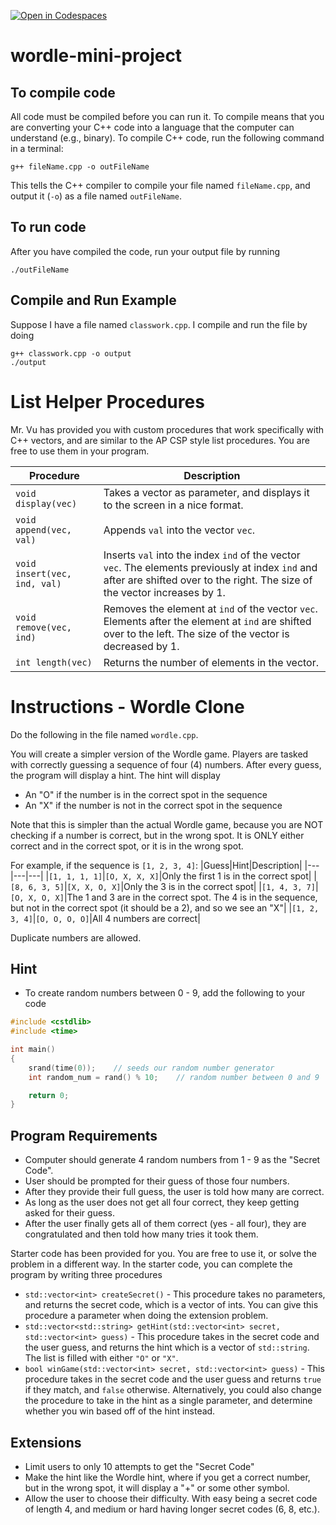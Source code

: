 [![Open in Codespaces](https://classroom.github.com/assets/launch-codespace-2972f46106e565e64193e422d61a12cf1da4916b45550586e14ef0a7c637dd04.svg)](https://classroom.github.com/open-in-codespaces?assignment_repo_id=17914386)
# wordle-mini-project

## To compile code
All code must be compiled before you can run it.  To compile means that you are converting your C++ code into a language that the computer can understand (e.g., binary).  To compile C++ code, run the following command in a terminal:
```
g++ fileName.cpp -o outFileName
```
This tells the C++ compiler to compile your file named `fileName.cpp`, and output it (`-o`) as a file named `outFileName`.

## To run code
After you have compiled the code, run your output file by running
```
./outFileName
```

## Compile and Run Example
Suppose I have a file named `classwork.cpp`.  I compile and run the file by doing
```
g++ classwork.cpp -o output
./output
```
# List Helper Procedures
Mr. Vu has provided you with custom procedures that work specifically with C++ vectors, and are similar to the AP CSP style list procedures.  You are free to use them in your program.

|Procedure|Description|
|---|---|
|`void display(vec)`|Takes a vector as parameter, and displays it to the screen in a nice format.|
|`void append(vec, val)`|Appends `val` into the vector `vec`.|
|`void insert(vec, ind, val)`|Inserts `val` into the index `ind` of the vector `vec`.  The elements previously at index `ind` and after are shifted over to the right.  The size of the vector increases by 1.|
|`void remove(vec, ind)`|Removes the element at `ind` of the vector `vec`.  Elements after the element at `ind` are shifted over to the left.  The size of the vector is decreased by 1.|
|`int length(vec)`|Returns the number of elements in the vector.|

# Instructions - Wordle Clone
Do the following in the file named `wordle.cpp`.

You will create a simpler version of the Wordle game.  Players are tasked with correctly guessing a sequence of four (4) numbers.  After every guess, the program will display a hint.  The hint will display
* An "O" if the number is in the correct spot in the sequence
* An "X" if the number is not in the correct spot in the sequence

Note that this is simpler than the actual Wordle game, because you are NOT checking if a number is correct, but in the wrong spot.  It is ONLY either correct and in the correct spot, or it is in the wrong spot.

For example, if the sequence is `[1, 2, 3, 4]`:
|Guess|Hint|Description|
|---|---|---|
|`[1, 1, 1, 1]`|`[O, X, X, X]`|Only the first 1 is in the correct spot|
|`[8, 6, 3, 5]`|`[X, X, O, X]`|Only the 3 is in the correct spot|
|`[1, 4, 3, 7]`|`[O, X, O, X]`|The 1 and 3 are in the correct spot.  The 4 is in the sequence, but not in the correct spot (it should be a 2), and so we see an "X"|
|`[1, 2, 3, 4]`|`[O, O, O, O]`|All 4 numbers are correct|

Duplicate numbers are allowed.

## Hint
* To create random numbers between 0 - 9, add the following to your code
```c++
#include <cstdlib>
#include <time>

int main()
{
    srand(time(0));    // seeds our random number generator
    int random_num = rand() % 10;    // random number between 0 and 9

    return 0;
}
```

## Program Requirements
* Computer should generate 4 random numbers from 1 - 9 as the "Secret Code".
* User should be prompted for their guess of those four numbers.
* After they provide their full guess, the user is told how many are correct.
* As long as the user does not get all four correct, they keep getting asked for their guess.
* After the user finally gets all of them correct (yes - all four), they are congratulated and then told how many tries it took them.

Starter code has been provided for you.  You are free to use it, or solve the problem in a different way.  In the starter code, you can complete the program by writing three procedures
* `std::vector<int> createSecret()` - This procedure takes no parameters, and returns the secret code, which is a vector of ints.  You can give this procedure a parameter when doing the extension problem.
* `std::vector<std::string> getHint(std::vector<int> secret, std::vector<int> guess)` - This procedure takes in the secret code and the user guess, and returns the hint which is a vector of `std::string`.  The list is filled with either `"O"` or `"X"`.
* `bool winGame(std::vector<int> secret, std::vector<int> guess)` - This procedure takes in the secret code and the user guess and returns `true` if they match, and `false` otherwise.  Alternatively, you could also change the procedure to take in the hint as a single parameter, and determine whether you win based off of the hint instead.

## Extensions
* Limit users to only 10 attempts to get the "Secret Code"
* Make the hint like the Wordle hint, where if you get a correct number, but in the wrong spot, it will display a "+" or some other symbol.
* Allow the user to choose their difficulty.  With easy being a secret code of length 4, and medium or hard having longer secret codes (6, 8, etc.).
